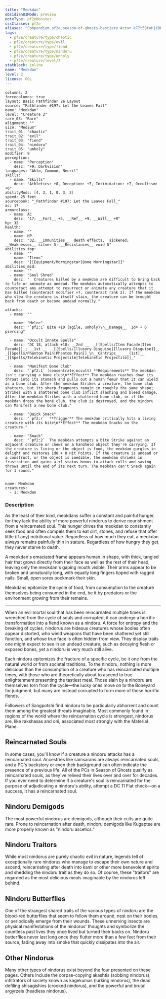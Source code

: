 ```yaml
---
title: "Meokdan"
obsidianUIMode: preview
noteType: pf2eMonster
cssClasses: pf2e
aliases: "Compendium.pf2e.season-of-ghosts-bestiary.Actor.k77t59tuHjiDEXRm" 
tags:
  - pf2e/creature/type/chaotic
  - pf2e/creature/type/evil
  - pf2e/creature/type/fiend
  - pf2e/creature/type/nindoru
  - pf2e/creature/type/unholy
  - pf2e/creature/level/2
statblock: inline
name: "Meokdan"
level: 2
license: OGL
---
```


```statblock
columns: 2
forcecolumns: true
layout: Basic Pathfinder 2e Layout
source: "Pathfinder #197: Let the Leaves Fall"
name: "Meokdan"
level: "Creature 2"
rare_03: "Rare"
alignment: ""
size: "Medium"
trait_01: "chaotic"
trait_02: "evil"
trait_03: "fiend"
trait_04: "nindoru"
trait_05: "unholy"
modifier: 9
perception:
  - name: "Perception"
    desc: "+9; Darkvision"
languages: "Aklo, Common, Necril"
skills:
  - name: "Skills"
    desc: "Athletics: +8, Deception: +7, Intimidation: +7, Occultism: +6"
abilityMods: [4, 3, 1, 0, 3, 3]
speed: 25 feet
sourcebook: "_Pathfinder #197: Let the Leaves Fall_"
ac: 17
armorclass:
  - name: AC
    desc: "17; __Fort__ +5, __Ref__ +9, __Will__ +9"
hp: 32
health:
  - name: ""
  - name: HP
    desc: "32; __Immunities__  death effects,  sickened; __Weaknesses__ silver 5; __Resistances__ void 5"
abilities_top:
  - name: ""
  - name: "Items"
    desc: "[[Equipment/Morningstar|Bone Morningstar]]"
abilities_mid:
  - name: ""
  - name: "Soul Shred"
    desc: "  Creatures killed by a meokdan are difficult to bring back to life or animate as undead. The meokdan automatically attempts to counteract any attempt to resurrect or animate any creature that it has killed (counteract modifier +7, counteract rank 2). If the meokdan who slew the creature is itself slain, the creature can be brought back from death or become undead normally."

attacks:
  - name: ""

  - name: "Melee"
    desc: "`pf2:1` Bite +10 (agile, unholy)\n__Damage__  1d4 + 6 piercing"

  - name: "Occult Innate Spells"
    desc: "DC 18, attack +10; __2nd __  _[[Spells/Item Facade|Item Facade]]_; __1st __  _[[Spells/Illusory Disguise|Illusory Disguise]]_, _[[Spells/Phantom Pain|Phantom Pain]]_\n__Cantrips__  __(1st)__ _[[Spells/Telekinetic Projectile|Telekinetic Projectile]]_"

  - name: "Manifest Bone Club"
    desc: "`pf2:1` (concentrate,occult) **Requirements** The meokdan isn't carrying a bone club\n**Effect** The meokdan reaches down its throat into its stomach and pulls out a human femur that it can wield as a bone club. After the meokdan Strikes a creature, the bone club shatters, but its sharp fragments remain in roughly the same shape; Strikes with a shattered bone club inflict slashing and bleed damage. After the meokdan Strikes with a shattered bone club, or if the meokdan drops the bone club, the club is destroyed, and the nindoru can Manifest a new bone club."

  - name: "Quick Snack"
    desc: "`pf2:r`  **Trigger** The meokdan critically hits a living creature with its bite\n**Effect** The meokdan Snacks on the creature."

  - name: "Snack"
    desc: "`pf2:2`  The meokdan attempts a bite Strike against an adjacent creature or chews on a handheld object they're carrying. If the creature is living or the object is food, the meokdan gurgles in delight and restores 1d8 + 8 Hit Points. If the creature is undead or a construct, or the object is inedible, the meokdan shrieks in frustration and gains a +1 status bonus to attack rolls and saving throws until the end of its next turn. The meokdan can't Snack again for 1 round."
 
```

```encounter-table
name: Meokdan
creatures:
  - 1: Meokdan
```


### Description
As the least of their kind, meokdans suffer a constant and painful hunger, for they lack the ability of more powerful nindorus to derive nourishment from a reincarnated soul. This hunger drives the meokdan to constantly seek food and often compels them to eat dirt, stones, and refuse that offer little (if any) nutritional value. Regardless of how much they eat, a meokdan always remains painfully thin in stature. Regardless of how hungry they get, they never starve to death.

A meokdan's emaciated frame appears human in shape, with thick, tangled hair that grows directly from their face as well as the rest of their head, leaving only the meokdan's gaping mouth visible. Their arms appear to be broken and unnaturally long, with equally long fingers tipped with ragged nails. Small, open sores pockmark their skin.

Meokdans epitomize the cycle of food, from consumption to the creature themselves being consumed in the end, be it by predators or the environment growing from their remains.

* * *

When an evil mortal soul that has been reincarnated multiple times is wrenched from the cycle of souls and corrupted, it can undergo a horrific transformation into a fiend known as a nindoru. A force for entropy and the breaking of cycles, nindorus are hideous creatures whose bodies often appear distorted, who wield weapons that have been shattered yet still function, and whose true face is often hidden from view. They display traits one might expect to see in an undead creature, such as decaying flesh or exposed bones, yet a nindoru is very much still alive.

Each nindoru epitomizes the fracture of a specific cycle, be it one from the natural world or from societal traditions. To the nindoru, nothing is more delicious than the consumption of a creature who has reincarnated multiple times, with those who are theoretically about to ascend to true enlightenment presenting the tastiest meal. Those slain by a nindoru are themselves torn from the cycle—the lucky ones move on to the Boneyard for judgment, but many are instead corrupted to form more of these horrific fiends.

Followers of Sangpotshi find nindoru to be particularly abhorrent and count them among the greatest threats imaginable. Most commonly found in regions of the world where the reincarnation cycle is strongest, nindorus are, like rakshasas and oni, associated most strongly with the Material Plane.

## Reincarnated Souls

In some cases, you'll know if a creature a nindoru attacks has a reincarnated soul. Ancestries like samsarans are always reincarnated souls, and a PC's backstory or even their background can often indicate the presence of a previous life. All of the PCs in Season of Ghosts qualify as reincarnated souls, as they've relived their lives over and over for decades. If you ever need to determine if a creature's soul is reincarnated for the purpose of adjudicating a nindoru's ability, attempt a DC 11 Flat check—on a success, it has a reincarnated soul.

## Nindoru Demigods

The most powerful nindorus are demigods, although their cults are quite rare. Prone to reincarnation after death, nindoru demigods like Kugaptee are more properly known as "nindoru ascetics."

## Nindoru Traitors

While most nindorus are purely chaotic evil in nature, legends tell of exceptionally rare nindorus who manage to escape their own nature and ascend, reincarnating after death into kami or other more benevolent spirits and shedding the nindoru trait as they do so. Of course, these "traitors" are regarded as the most delicious meals imaginable by the nindorus left behind.

## Nindoru Butterflies

One of the strangest shared traits of the various types of nindoru are the blood-red butterflies that seem to follow them around, nest on their bodies, or periodically emerge from their wounds. These unnerving insects are physical manifestations of the nindorus' thoughts and symbolize the countless past lives they once lived but turned their backs on. Nindoru butterflies never last long once they flutter more than a few feet from their source, fading away into smoke that quickly dissipates into the air.

## Other Nindorus

Many other types of nindorus exist beyond the four presented on these pages. Others include the corpse-copying akashtis (sobbing nindorus), infiltrators of society known as kagekumas (lurking nindorus), the dead defiling shisagishins (crooked nindorus), and the powerful and brutal argyrzeis (headless nindorus).

